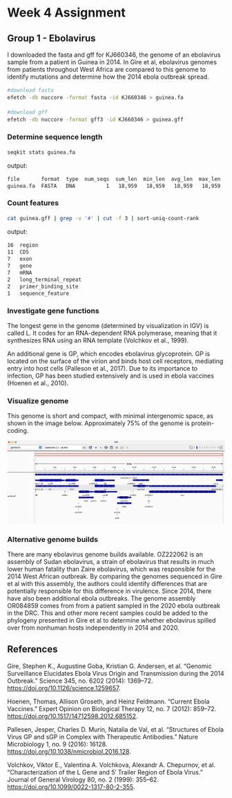 
# Week 4 Assignment #
## Group 1 - Ebolavirus 

I downloaded the fasta and gff for KJ660346, the genome of an ebolavirus sample from a patient in Guinea in 2014. In Gire et al, ebolavirus genomes from patients throughout West Africa are compared to this genome to identify mutations and determine how the 2014 ebola outbreak spread.

``` bash
#download fasta
efetch -db nuccore -format fasta -id KJ660346 > guinea.fa

#download gff
efetch -db nuccore -format gff3 -id KJ660346 > guinea.gff
```
### Determine sequence length
``` bash
seqkit stats guinea.fa
```
output:
```
file       format  type  num_seqs  sum_len  min_len  avg_len  max_len
guinea.fa  FASTA   DNA          1   18,959   18,959   18,959   18,959
```

### Count features
``` bash
cat guinea.gff | grep -v '#' | cut -f 3 | sort-uniq-count-rank
```
output:
```
16	region
11	CDS
7	exon
7	gene
7	mRNA
2	long_terminal_repeat
2	primer_binding_site
1	sequence_feature
```

### Investigate gene functions
The longest gene in the genome (determined by visualization in IGV) is called L. It codes for an RNA-dependent RNA polymerase, meaning that it synthesizes RNA using an RNA template (Volchkov et al., 1999).

An additional gene is GP, which encodes ebolavirus glycoprotein. GP is located on the surface of the virion and binds host cell receptors, mediating entry into host cells (Palleson et al., 2017). Due to its importance to infection, GP has been studied extensively and is used in ebola vaccines (Hoenen et al., 2010).

### Visualize genome
This genome is short and compact, with minimal intergenomic space, as shown in the image below. Approximately 75% of the genome is protein-coding.

![alt text](igv.png)

### Alternative genome builds
There are many ebolavirus genome builds available. OZ222062 is an assembly of Sudan ebolavirus, a strain of ebolavirus that results in much lower human fatality than Zaire ebolavirus, which was responsible for the 2014 West African outbreak. By comparing the genomes sequenced in Gire et al with this assembly, the authors could identify differences that are potentially responsible for this difference in virulence. Since 2014, there have also been additional ebola outbreaks. The genome assembly OR084859 comes from from a patient sampled in the 2020 ebola outbreak in the DRC. This and other more recent samples could be added to the phylogeny presented in Gire et al to determine whether ebolavirus spilled over from nonhuman hosts independently in 2014 and 2020.

## References ##
Gire, Stephen K., Augustine Goba, Kristian G. Andersen, et al. “Genomic Surveillance Elucidates Ebola Virus Origin and Transmission during the 2014 Outbreak.” Science 345, no. 6202 (2014): 1369–72. https://doi.org/10.1126/science.1259657.

Hoenen, Thomas, Allison Groseth, and Heinz Feldmann. “Current Ebola Vaccines.” Expert Opinion on Biological Therapy 12, no. 7 (2012): 859–72. https://doi.org/10.1517/14712598.2012.685152.

Pallesen, Jesper, Charles D. Murin, Natalia de Val, et al. “Structures of Ebola Virus GP and sGP in Complex with Therapeutic Antibodies.” Nature Microbiology 1, no. 9 (2016): 16128. https://doi.org/10.1038/nmicrobiol.2016.128.

Volchkov, Viktor E., Valentina A. Volchkova, Alexandr A. Chepurnov, et al. “Characterization of the L Gene and 5′ Trailer Region of Ebola Virus.” Journal of General Virology 80, no. 2 (1999): 355–62. https://doi.org/10.1099/0022-1317-80-2-355.
